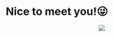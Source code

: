 # Nice to meet you!😜
<div align="center"> <img src="https://github-readme-stats.vercel.app/api?username=coder-gx&show_icons=true&theme=transparent" /> </div>

